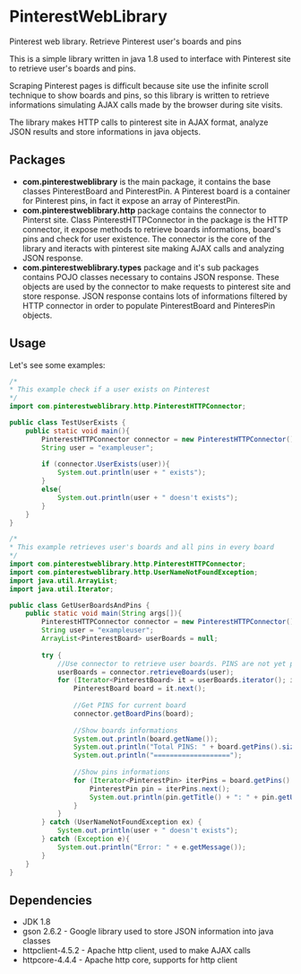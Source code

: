 # PinterestWebLibrary
Pinterest web library. Retrieve Pinterest user's boards and pins

This is a simple library written in java 1.8 used to interface with Pinterest site to retrieve user's boards and pins.

Scraping Pinterest pages is difficult because site use the infinite scroll technique to show boards and pins, so this library is written to retrieve informations simulating AJAX calls made by the browser during site visits.

The library makes HTTP calls to pinterest site in AJAX format, analyze JSON results and store informations in java objects.

<h2>Packages</h2>
<ul>
  <li><b>com.pinterestweblibrary</b> is the main package, it contains the base classes PinterestBoard and PinterestPin. A Pinterest board is a container for Pinterest pins, in fact it expose an array of PinterestPin.</li>
  <li><b>com.pinterestweblibrary.http</b> package contains the connector to Pinterst site. Class PinterestHTTPConnector in the package is the HTTP connector, it expose methods to retrieve boards informations, board's pins and check for user existence.
  The connector is the core of the library and iteracts with pinterest site making AJAX calls and analyzing JSON response.</li>
  <li><b>com.pinterestweblibrary.types</b> package and it's sub packages contains POJO classes necessary to contains JSON response. These objects are used by the connector to make requests to pinterest site and store response. JSON response contains lots of informations filtered by HTTP connector in order to populate PinterestBoard and PinteresPin objects.</li>
</ul>

<h2>Usage</h2>
Let's see some examples:

```java
/*
* This example check if a user exists on Pinterest
*/
import com.pinterestweblibrary.http.PinterestHTTPConnector;

public class TestUserExists {
    public static void main(){
        PinterestHTTPConnector connector = new PinterestHTTPConnector();
        String user = "exampleuser";
        
        if (connector.UserExists(user)){
            System.out.println(user + " exists");
        }
        else{
            System.out.println(user + " doesn't exists");
        }
    }
}

```

```java
/*
* This example retrieves user's boards and all pins in every board
*/
import com.pinterestweblibrary.http.PinterestHTTPConnector;
import com.pinterestweblibrary.http.UserNameNotFoundException;
import java.util.ArrayList;
import java.util.Iterator;

public class GetUserBoardsAndPins {
    public static void main(String args[]){
        PinterestHTTPConnector connector = new PinterestHTTPConnector();
        String user = "exampleuser";
        ArrayList<PinterestBoard> userBoards = null;
        
        try {
            //Use connector to retrieve user boards. PINS are not yet populated
            userBoards = connector.retrieveBoards(user);
            for (Iterator<PinterestBoard> it = userBoards.iterator(); it.hasNext();) {
                PinterestBoard board = it.next();
                
                //Get PINS for current board
                connector.getBoardPins(board);
                
                //Show boards informations
                System.out.println(board.getName());
                System.out.println("Total PINS: " + board.getPins().size());
                System.out.println("===================");
                
                //Show pins informations
                for (Iterator<PinterestPin> iterPins = board.getPins().iterator(); iterPins.hasNext();){
                    PinterestPin pin = iterPins.next();
                    System.out.println(pin.getTitle() + ": " + pin.getUrl());
                }
            }
        } catch (UserNameNotFoundException ex) {
            System.out.println(user + " doesn't exists");
        } catch (Exception e){
            System.out.println("Error: " + e.getMessage());
        }
    }
}

```

<h2>Dependencies</h2>

<ul>
<li>JDK 1.8</li>
<li>gson 2.6.2 - Google library used to store JSON information into java classes</li>
<li>httpclient-4.5.2 - Apache http client, used to make AJAX calls</li>
<li>httpcore-4.4.4 - Apache http core, supports for http client</li>
</ul>
